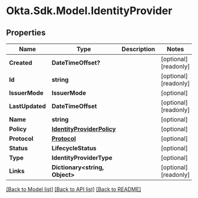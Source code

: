 # Okta.Sdk.Model.IdentityProvider

## Properties

Name | Type | Description | Notes
------------ | ------------- | ------------- | -------------
**Created** | **DateTimeOffset?** |  | [optional] [readonly] 
**Id** | **string** |  | [optional] [readonly] 
**IssuerMode** | **IssuerMode** |  | [optional] 
**LastUpdated** | **DateTimeOffset** |  | [optional] [readonly] 
**Name** | **string** |  | [optional] 
**Policy** | [**IdentityProviderPolicy**](IdentityProviderPolicy.md) |  | [optional] 
**Protocol** | [**Protocol**](Protocol.md) |  | [optional] 
**Status** | **LifecycleStatus** |  | [optional] 
**Type** | **IdentityProviderType** |  | [optional] 
**Links** | **Dictionary&lt;string, Object&gt;** |  | [optional] [readonly] 

[[Back to Model list]](../README.md#documentation-for-models) [[Back to API list]](../README.md#documentation-for-api-endpoints) [[Back to README]](../README.md)

